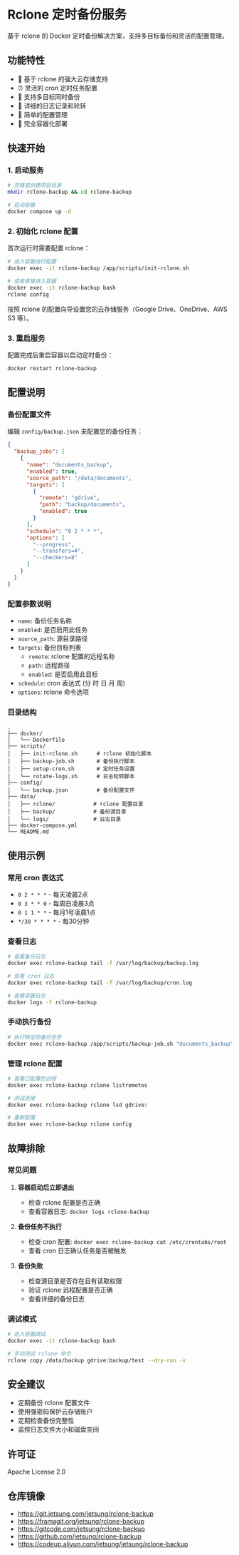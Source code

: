 # Rclone 定时备份服务

基于 rclone 的 Docker 定时备份解决方案，支持多目标备份和灵活的配置管理。

## 功能特性

- 🚀 基于 rclone 的强大云存储支持
- ⏰ 灵活的 cron 定时任务配置
- 🎯 支持多目标同时备份
- 📝 详细的日志记录和轮转
- 🔧 简单的配置管理
- 🐳 完全容器化部署

## 快速开始

### 1. 启动服务

```bash
# 克隆或创建项目目录
mkdir rclone-backup && cd rclone-backup

# 启动容器
docker compose up -d
```

### 2. 初始化 rclone 配置

首次运行时需要配置 rclone：

```bash
# 进入容器进行配置
docker exec -it rclone-backup /app/scripts/init-rclone.sh

# 或者直接进入容器
docker exec -it rclone-backup bash
rclone config
```

按照 rclone 的配置向导设置您的云存储服务（Google Drive、OneDrive、AWS S3 等）。

### 3. 重启服务

配置完成后重启容器以启动定时备份：

```bash
docker restart rclone-backup
```

## 配置说明

### 备份配置文件

编辑 `config/backup.json` 来配置您的备份任务：

```json
{
  "backup_jobs": [
    {
      "name": "documents_backup",
      "enabled": true,
      "source_path": "/data/documents",
      "targets": [
        {
          "remote": "gdrive",
          "path": "backup/documents",
          "enabled": true
        }
      ],
      "schedule": "0 2 * * *",
      "options": [
        "--progress",
        "--transfers=4",
        "--checkers=8"
      ]
    }
  ]
}
```

### 配置参数说明

- `name`: 备份任务名称
- `enabled`: 是否启用此任务
- `source_path`: 源目录路径
- `targets`: 备份目标列表
  - `remote`: rclone 配置的远程名称
  - `path`: 远程路径
  - `enabled`: 是否启用此目标
- `schedule`: cron 表达式 (分 时 日 月 周)
- `options`: rclone 命令选项

### 目录结构

```
.
├── docker/
│   └── Dockerfile
├── scripts/
│   ├── init-rclone.sh      # rclone 初始化脚本
│   ├── backup-job.sh       # 备份执行脚本
│   ├── setup-cron.sh       # 定时任务设置
│   └── rotate-logs.sh      # 日志轮转脚本
├── config/
│   └── backup.json         # 备份配置文件
├── data/
│   ├── rclone/            # rclone 配置目录
│   ├── backup/            # 备份源目录
│   └── logs/              # 日志目录
├── docker-compose.yml
└── README.md
```

## 使用示例

### 常用 cron 表达式

- `0 2 * * *` - 每天凌晨2点
- `0 3 * * 0` - 每周日凌晨3点
- `0 1 1 * *` - 每月1号凌晨1点
- `*/30 * * * *` - 每30分钟

### 查看日志

```bash
# 查看备份日志
docker exec rclone-backup tail -f /var/log/backup/backup.log

# 查看 cron 日志
docker exec rclone-backup tail -f /var/log/backup/cron.log

# 查看容器日志
docker logs -f rclone-backup
```

### 手动执行备份

```bash
# 执行特定的备份任务
docker exec rclone-backup /app/scripts/backup-job.sh "documents_backup"
```

### 管理 rclone 配置

```bash
# 查看已配置的远程
docker exec rclone-backup rclone listremotes

# 测试连接
docker exec rclone-backup rclone lsd gdrive:

# 重新配置
docker exec rclone-backup rclone config
```

## 故障排除

### 常见问题

1. **容器启动后立即退出**
   - 检查 rclone 配置是否正确
   - 查看容器日志: `docker logs rclone-backup`

2. **备份任务不执行**
   - 检查 cron 配置: `docker exec rclone-backup cat /etc/crontabs/root`
   - 查看 cron 日志确认任务是否被触发

3. **备份失败**
   - 检查源目录是否存在且有读取权限
   - 验证 rclone 远程配置是否正确
   - 查看详细的备份日志

### 调试模式

```bash
# 进入容器调试
docker exec -it rclone-backup bash

# 手动测试 rclone 命令
rclone copy /data/backup gdrive:backup/test --dry-run -v
```

## 安全建议

- 定期备份 rclone 配置文件
- 使用强密码保护云存储账户
- 定期检查备份完整性
- 监控日志文件大小和磁盘空间

## 许可证

Apache License 2.0

## 仓库镜像

- https://git.jetsung.com/jetsung/rclone-backup
- https://framagit.org/jetsung/rclone-backup
- https://gitcode.com/jetsung/rclone-backup
- https://github.com/jetsung/rclone-backup
- https://codeup.aliyun.com/jetsung/jetsung/rclone-backup
